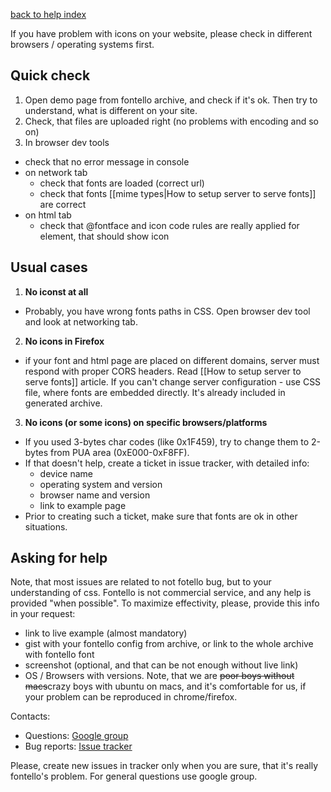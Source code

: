 [back to help index](Help)

If you have problem with icons on your website, please check in different browsers / operating systems first.

## Quick check

1. Open demo page from fontello archive, and check if it's ok. Then try to understand, what is different on your site.
2. Check, that files are uploaded right (no problems with encoding and so on)
3. In browser dev tools
  - check that no error message in console
  - on network tab
    - check that fonts are loaded (correct url)
    - check that fonts [[mime types|How to setup server to serve fonts]] are correct
  - on html tab
    - check that @fontface and icon code rules are really applied for element, that should show icon

## Usual cases

1. __No iconst at all__
  - Probably, you have wrong fonts paths in CSS. Open browser dev tool and look at networking tab.
2. __No icons in Firefox__
  - if your font and html page are placed on different domains, server must respond with proper CORS headers. Read [[How to setup server to serve fonts]] article. If you can't change server configuration - use CSS file, where fonts are embedded directly. It's already included in generated archive.
3. __No icons (or some icons) on specific browsers/platforms__
  - If you used 3-bytes char codes (like 0x1F459), try to change them to 2-bytes from PUA area (0xE000-0xF8FF).
  - If that doesn't help, create a ticket in issue tracker, with detailed info:
    - device name
    - operating system and version
    - browser name and version
    - link to example page
  - Prior to creating such a ticket, make sure that fonts are ok in other situations.

## Asking for help

Note, that most issues are related to not fotello bug, but to your understanding of css. Fontello is not commercial service, and any help is provided "when possible". To maximize effectivity, please, provide this info in your request:

- link to live example (almost mandatory)
- gist with your fontello config from archive, or link to the whole archive with fontello font
- screenshot (optional, and that can be not enough without live link)
- OS / Browsers with versions. Note, that we are <s>poor boys without macs</s>crazy boys with ubuntu on macs, and it's comfortable for us, if your problem can be reproduced in chrome/firefox.

Contacts:

- Questions: [Google group](https://groups.google.com/group/fontello/)
- Bug reports: [Issue tracker](https://github.com/fontello/fontello/issues)

Please, create new issues in tracker only when you are sure, that it's really fontello's problem. For general questions use google group.